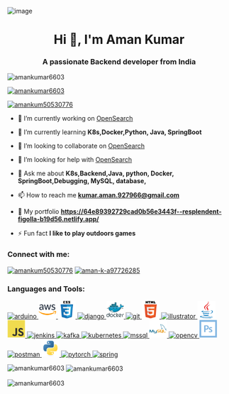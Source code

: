 ![image](https://github.com/AmanKumar6603/AmanKumar6603/assets/140697204/cbbe97b0-28ac-4556-99dd-ddb24583cdfa)

<h1 align="center">Hi 👋, I'm Aman Kumar</h1>
<h3 align="center">A passionate Backend developer from India</h3>

<p align="left"> <img src="https://komarev.com/ghpvc/?username=amankumar6603&label=Profile%20views&color=0e75b6&style=flat" alt="amankumar6603" /> </p>

<p align="left"> <a href="https://github.com/ryo-ma/github-profile-trophy"><img src="https://github-profile-trophy.vercel.app/?username=amankumar6603" alt="amankumar6603" /></a> </p>

<p align="left"> <a href="https://twitter.com/amankum50530776" target="blank"><img src="https://img.shields.io/twitter/follow/amankum50530776?logo=twitter&style=for-the-badge" alt="amankum50530776" /></a> </p>

- 🔭 I’m currently working on [OpenSearch](https://github.com/opensearch-project/OpenSearch/issues?q=is%3Aopen+is%3Aissue+label%3A%22good+first+issue%22)

- 🌱 I’m currently learning **K8s,Docker,Python, Java, SpringBoot**

- 👯 I’m looking to collaborate on [OpenSearch](https://github.com/opensearch-project/OpenSearch/issues?q=is%3Aopen+is%3Aissue+label%3A%22good+first+issue%22)

- 🤝 I’m looking for help with [OpenSearch](https://github.com/opensearch-project/OpenSearch/issues?q=is%3Aopen+is%3Aissue+label%3A%22good+first+issue%22)

- 💬 Ask me about **K8s,Backend,Java, python, Docker, SpringBoot,Debugging, MySQL, database,**

- 📫 How to reach me **kumar.aman.927966@gmail.com**

- 💼 My portfolio **https://64e89392729cad0b56e3443f--resplendent-figolla-b19d56.netlify.app/**

- ⚡ Fun fact **I like to play outdoors games**

<h3 align="left">Connect with me:</h3>
<p align="left">
<a href="https://twitter.com/amankum50530776" target="blank"><img align="center" src="https://raw.githubusercontent.com/rahuldkjain/github-profile-readme-generator/master/src/images/icons/Social/twitter.svg" alt="amankum50530776" height="30" width="40" /></a>
<a href="https://linkedin.com/in/aman-k-a97726285" target="blank"><img align="center" src="https://raw.githubusercontent.com/rahuldkjain/github-profile-readme-generator/master/src/images/icons/Social/linked-in-alt.svg" alt="aman-k-a97726285" height="30" width="40" /></a>
</p>

<h3 align="left">Languages and Tools:</h3>
<p align="left"> <a href="https://www.arduino.cc/" target="_blank" rel="noreferrer"> <img src="https://cdn.worldvectorlogo.com/logos/arduino-1.svg" alt="arduino" width="40" height="40"/> </a> <a href="https://aws.amazon.com" target="_blank" rel="noreferrer"> <img src="https://raw.githubusercontent.com/devicons/devicon/master/icons/amazonwebservices/amazonwebservices-original-wordmark.svg" alt="aws" width="40" height="40"/> </a> <a href="https://www.w3schools.com/css/" target="_blank" rel="noreferrer"> <img src="https://raw.githubusercontent.com/devicons/devicon/master/icons/css3/css3-original-wordmark.svg" alt="css3" width="40" height="40"/> </a> <a href="https://www.djangoproject.com/" target="_blank" rel="noreferrer"> <img src="https://cdn.worldvectorlogo.com/logos/django.svg" alt="django" width="40" height="40"/> </a> <a href="https://www.docker.com/" target="_blank" rel="noreferrer"> <img src="https://raw.githubusercontent.com/devicons/devicon/master/icons/docker/docker-original-wordmark.svg" alt="docker" width="40" height="40"/> </a> <a href="https://git-scm.com/" target="_blank" rel="noreferrer"> <img src="https://www.vectorlogo.zone/logos/git-scm/git-scm-icon.svg" alt="git" width="40" height="40"/> </a> <a href="https://www.w3.org/html/" target="_blank" rel="noreferrer"> <img src="https://raw.githubusercontent.com/devicons/devicon/master/icons/html5/html5-original-wordmark.svg" alt="html5" width="40" height="40"/> </a> <a href="https://www.adobe.com/in/products/illustrator.html" target="_blank" rel="noreferrer"> <img src="https://www.vectorlogo.zone/logos/adobe_illustrator/adobe_illustrator-icon.svg" alt="illustrator" width="40" height="40"/> </a> <a href="https://www.java.com" target="_blank" rel="noreferrer"> <img src="https://raw.githubusercontent.com/devicons/devicon/master/icons/java/java-original.svg" alt="java" width="40" height="40"/> </a> <a href="https://developer.mozilla.org/en-US/docs/Web/JavaScript" target="_blank" rel="noreferrer"> <img src="https://raw.githubusercontent.com/devicons/devicon/master/icons/javascript/javascript-original.svg" alt="javascript" width="40" height="40"/> </a> <a href="https://www.jenkins.io" target="_blank" rel="noreferrer"> <img src="https://www.vectorlogo.zone/logos/jenkins/jenkins-icon.svg" alt="jenkins" width="40" height="40"/> </a> <a href="https://kafka.apache.org/" target="_blank" rel="noreferrer"> <img src="https://www.vectorlogo.zone/logos/apache_kafka/apache_kafka-icon.svg" alt="kafka" width="40" height="40"/> </a> <a href="https://kubernetes.io" target="_blank" rel="noreferrer"> <img src="https://www.vectorlogo.zone/logos/kubernetes/kubernetes-icon.svg" alt="kubernetes" width="40" height="40"/> </a> <a href="https://www.microsoft.com/en-us/sql-server" target="_blank" rel="noreferrer"> <img src="https://www.svgrepo.com/show/303229/microsoft-sql-server-logo.svg" alt="mssql" width="40" height="40"/> </a> <a href="https://www.mysql.com/" target="_blank" rel="noreferrer"> <img src="https://raw.githubusercontent.com/devicons/devicon/master/icons/mysql/mysql-original-wordmark.svg" alt="mysql" width="40" height="40"/> </a> <a href="https://opencv.org/" target="_blank" rel="noreferrer"> <img src="https://www.vectorlogo.zone/logos/opencv/opencv-icon.svg" alt="opencv" width="40" height="40"/> </a> <a href="https://www.photoshop.com/en" target="_blank" rel="noreferrer"> <img src="https://raw.githubusercontent.com/devicons/devicon/master/icons/photoshop/photoshop-line.svg" alt="photoshop" width="40" height="40"/> </a> <a href="https://postman.com" target="_blank" rel="noreferrer"> <img src="https://www.vectorlogo.zone/logos/getpostman/getpostman-icon.svg" alt="postman" width="40" height="40"/> </a> <a href="https://www.python.org" target="_blank" rel="noreferrer"> <img src="https://raw.githubusercontent.com/devicons/devicon/master/icons/python/python-original.svg" alt="python" width="40" height="40"/> </a> <a href="https://pytorch.org/" target="_blank" rel="noreferrer"> <img src="https://www.vectorlogo.zone/logos/pytorch/pytorch-icon.svg" alt="pytorch" width="40" height="40"/> </a> <a href="https://spring.io/" target="_blank" rel="noreferrer"> <img src="https://www.vectorlogo.zone/logos/springio/springio-icon.svg" alt="spring" width="40" height="40"/> </a> </p>

<p><img align="left" src="https://github-readme-stats.vercel.app/api/top-langs?username=amankumar6603&show_icons=true&locale=en&layout=compact" alt="amankumar6603" /></p>

<p>&nbsp;<img align="center" src="https://github-readme-stats.vercel.app/api?username=amankumar6603&show_icons=true&locale=en" alt="amankumar6603" /></p>

<p><img align="center" src="https://github-readme-streak-stats.herokuapp.com/?user=amankumar6603&" alt="amankumar6603" /></p>

